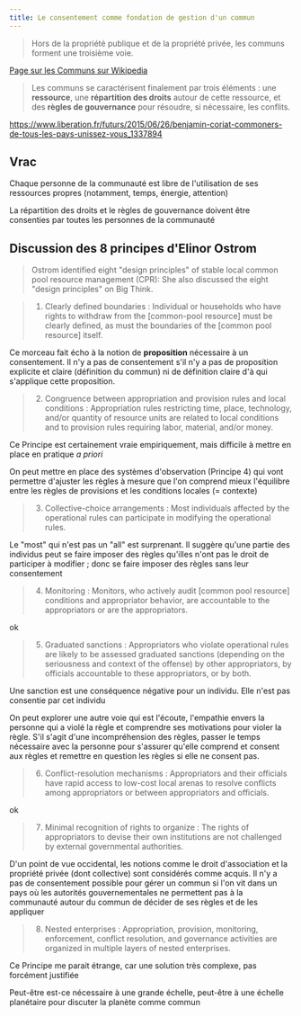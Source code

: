 ```yaml
---
title: Le consentement comme fondation de gestion d'un commun
---
```


> Hors de la propriété publique et de la propriété privée, les communs forment une troisième voie.

[Page sur les Communs sur Wikipedia](https://fr.wikipedia.org/wiki/Communs)

> Les communs se caractérisent finalement par trois éléments : une **ressource**, une **répartition des droits** autour de cette ressource, et des **règles de gouvernance** pour résoudre, si nécessaire, les conflits.

https://www.liberation.fr/futurs/2015/06/26/benjamin-coriat-commoners-de-tous-les-pays-unissez-vous_1337894


## Vrac

Chaque personne de la communauté est libre de l'utilisation de ses ressources propres (notamment, temps, énergie, attention)

La répartition des droits et le règles de gouvernance doivent être consenties par toutes les personnes de la communauté


## Discussion des 8 principes d'Elinor Ostrom

> Ostrom identified eight "design principles" of stable local common pool resource management (CPR): She also discussed the eight "design principles" on Big Think.

> 1. Clearly defined boundaries : Individual or households who have rights to withdraw from the [common-pool resource] must be clearly defined, as must the boundaries of the [common pool resource] itself.

Ce morceau fait écho à la notion de **proposition** nécessaire à un consentement. Il n'y a pas de consentement s'il n'y a pas de proposition explicite et claire (définition du commun) ni de définition claire d'à qui s'applique cette proposition.


> 2. Congruence between appropriation and provision rules and local conditions : Appropriation rules restricting time, place, technology, and/or quantity of resource units are related to local conditions and to provision rules requiring labor, material, and/or money.

Ce Principe est certainement vraie empiriquement, mais difficile à mettre en place en pratique *a priori*

On peut mettre en place des systèmes d'observation (Principe 4) qui vont permettre d'ajuster les règles à mesure que l'on comprend mieux l'équilibre entre les règles de provisions et les conditions locales (= contexte)


> 3. Collective-choice arrangements : Most individuals affected by the operational rules can participate in modifying the operational rules.

Le "most" qui n'est pas un "all" est surprenant. Il suggère qu'une partie des individus peut se faire imposer des règles qu'illes n'ont pas le droit de participer à modifier ; donc se faire imposer des règles sans leur consentement


> 4. Monitoring : Monitors, who actively audit [common pool resource] conditions and appropriator behavior, are accountable to the appropriators or are the appropriators. 

ok


> 5. Graduated sanctions : Appropriators who violate operational rules are likely to be assessed graduated sanctions (depending on the seriousness and context of the offense) by other appropriators, by officials accountable to these appropriators, or by both. 

Une sanction est une conséquence négative pour un individu. Elle n'est pas consentie par cet individu

On peut explorer une autre voie qui est l'écoute, l'empathie envers la personne qui a violé la règle et comprendre ses motivations pour violer la règle. S'il s'agit d'une incompréhension des règles, passer le temps nécessaire avec la personne pour s'assurer qu'elle comprend et consent aux règles et remettre en question les règles si elle ne consent pas.


> 6. Conflict-resolution mechanisms : Appropriators and their officials have rapid access to low-cost local arenas to resolve conflicts among appropriators or between appropriators and officials.

ok



> 7. Minimal recognition of rights to organize : The rights of appropriators to devise their own institutions are not challenged by external governmental authorities.

D'un point de vue occidental, les notions comme le droit d'association et la propriété privée (dont collective) sont considérés comme acquis.
Il n'y a pas de consentement possible pour gérer un commun si l'on vit dans un pays où les autorités gouvernementales ne permettent pas à la communauté autour du commun de décider de ses règles et de les appliquer


> 8. Nested enterprises : Appropriation, provision, monitoring, enforcement, conflict resolution, and governance activities are organized in multiple layers of nested enterprises.

Ce Principe me parait étrange, car une solution très complexe, pas forcément justifiée

Peut-être est-ce nécessaire à une grande échelle, peut-être à une échelle planétaire pour discuter la planète comme commun


